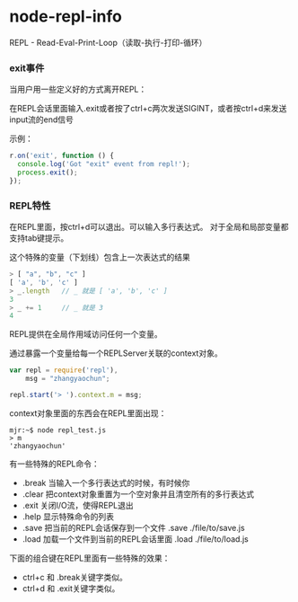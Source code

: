 node-repl-info
==============

REPL - Read-Eval-Print-Loop（读取-执行-打印-循环）


### exit事件

当用户用一些定义好的方式离开REPL：

在REPL会话里面输入.exit或者按了ctrl+c两次发送SIGINT，或者按ctrl+d来发送input流的end信号

示例：

```javascript
r.on('exit', function () {
  console.log('Got "exit" event from repl!');
  process.exit();
});
```

### REPL特性

在REPL里面，按ctrl+d可以退出。可以输入多行表达式。
对于全局和局部变量都支持tab键提示。

这个特殊的变量（下划线）包含上一次表达式的结果


```javascript
> [ "a", "b", "c" ]
[ 'a', 'b', 'c' ]
> _.length   // _ 就是 [ 'a', 'b', 'c' ]
3
> _ += 1     // _ 就是 3
4
```


REPL提供在全局作用域访问任何一个变量。

通过暴露一个变量给每一个REPLServer关联的context对象。


```javascript
var repl = require('repl'),
	msg = "zhangyaochun";

repl.start('> ').context.m = msg;
```

context对象里面的东西会在REPL里面出现：

```
mjr:~$ node repl_test.js
> m
'zhangyaochun'
```


有一些特殊的REPL命令：

* .break  当输入一个多行表达式的时候，有时候你
* .clear  把context对象重置为一个空对象并且清空所有的多行表达式
* .exit   关闭I/O流，使得REPL退出
* .help   显示特殊命令的列表
* .save	  把当前的REPL会话保存到一个文件		.save ./file/to/save.js
* .load   加载一个文件到当前的REPL会话里面   .load ./file/to/load.js





下面的组合键在REPL里面有一些特殊的效果：

* ctrl+c 和 .break关键字类似。
* ctrl+d 和 .exit关键字类似。

